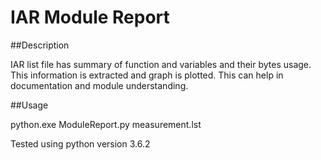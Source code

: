 # IAR Module Report

##Description

IAR list file has summary of function and variables and their bytes usage.
This information is extracted and graph is plotted.
This can help in documentation and module understanding.

##Usage

python.exe ModuleReport.py measurement.lst

Tested using python version 3.6.2